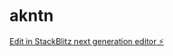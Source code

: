 # akntn

[Edit in StackBlitz next generation editor ⚡️](https://stackblitz.com/~/github.com/Adylitto/akntn)